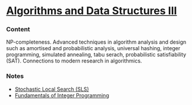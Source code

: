 # [Algorithms and Data Structures III](http://www.uu.se/en/admissions/master/selma/kursplan/?kpid=31947&type=1)

### Content
NP-completeness. Advanced techniques in algorithm analysis and design such as amortised and probabilistic analysis, universal hashing, integer programming, simulated annealing, tabu serach, probabilistic satisfiability (SAT). Connections to modern research in algorithmics.

### Notes
  - [Stochastic Local Search (SLS)](2018-01-16-stochastic-local-search.md)
  - [Fundamentals of Integer Programming](2018-01-17-fundamentals-of-integer-programming.md)
